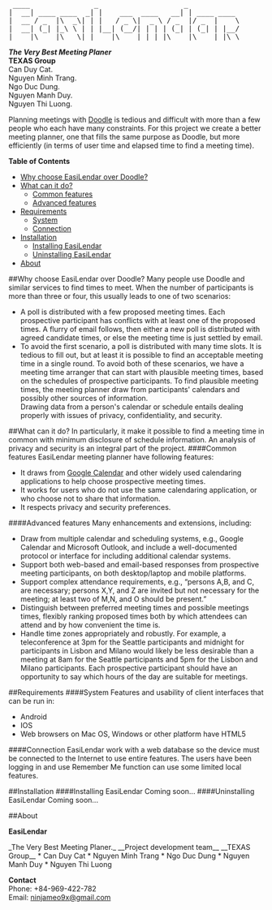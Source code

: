 <pre>
 ____               _                    _  
|  __| ____ ____  _| |    ___  ____   __| | ____ ____  
|  __ / _  |\  _\| | |   / _ \|  _ \ / _  |/ _  |    \  
|  __| (_| |_\ \ | | |__| (__/| | | | (_| | (_| | |__/  
|____|\____|\___\|_|____|\___ |_| |_|\____|\____|_|\_\  
</pre>
<b>_The Very Best Meeting Planer_</b>  
__TEXAS Group__  
Can Duy Cat.  
Nguyen Minh Trang.  
Ngo Duc Dung.  
Nguyen Manh Duy.  
Nguyen Thi Luong.  

Planning meetings with [Doodle](http://doodle.com/ "Doodle") is tedious and difficult with more than a few people who each have many constraints. For this project we create a better meeting planner, one that fills the same purpose as Doodle, but more efficiently (in terms of user time and elapsed time to find a meeting time).

**Table of Contents**

- [Why choose EasiLendar over Doodle?](#why-choose-easilendar-over-doodle)
- [What can it do?](#what-can-it-do)
  - [Common features](#common-features)
  - [Advanced features](#advanced-features)
- [Requirements](#requirements)
  - [System](#system)
  - [Connection](#connection)
- [Installation](#installation)
  - [Installing EasiLendar](#installing-easilendar)
  - [Uninstalling EasiLendar](#uninstalling-easilendar)
- [About](#about)

##Why choose EasiLendar over Doodle?
Many people use Doodle and similar services to find times to meet. When the number of participants is more than three or four, this usually leads to one of two scenarios:  
  * A poll is distributed with a few proposed meeting times. Each prospective participant has conflicts with at least one of the proposed times. A flurry of email follows, then either a new poll is distributed with agreed candidate times, or else the meeting time is just settled by email.
  * To avoid the first scenario, a poll is distributed with many time slots. It is tedious to fill out, but at least it is possible to find an acceptable meeting time in a single round.
To avoid both of these scenarios, we have a meeting time arranger that can start with plausible meeting times, based on the schedules of prospective participants. To find plausible meeting times, the meeting planner draw from participants' calendars and possibly other sources of information.  
Drawing data from a person's calendar or schedule entails dealing properly with issues of privacy, confidentiality, and security.

##What can it do?
In particularly, it make it possible to find a meeting time in common with minimum disclosure of schedule information. An analysis of privacy and security is an integral part of the project.
####Common features
EasiLendar meeting planner have following features:
  * It draws from [Google Calendar](http://google.com/calendar/ "Google Calendar") and other widely used calendaring applications to help choose prospective meeting times.
  * It works for users who do not use the same calendaring application, or who choose not to share that information.
  * It respects privacy and security preferences.

####Advanced features
Many enhancements and extensions, including:
  * Draw from multiple calendar and scheduling systems, e.g., Google Calendar and Microsoft Outlook, and include a well-documented protocol or interface for including additional calendar systems.
  * Support both web-based and email-based responses from prospective meeting participants, on both desktop/laptop and mobile platforms.
  * Support complex attendance requirements, e.g., “persons A,B, and C, are necessary; persons X,Y, and Z are invited but not necessary for the meeting; at least two of M,N, and O should be present.”
  * Distinguish between preferred meeting times and possible meetings times, flexibly ranking proposed times both by which attendees can attend and by how convenient the time is.
  * Handle time zones appropriately and robustly. For example, a teleconference at 3pm for the Seattle participants and midnight for participants in Lisbon and Milano would likely be less desirable than a meeting at 8am for the Seattle participants and 5pm for the Lisbon and Milano participants. Each prospective participant should have an opportunity to say which hours of the day are suitable for meetings.

##Requirements
####System
Features and usability of client interfaces that can be run in:
  * Android
  * IOS
  * Web browsers on Mac OS, Windows or other platform have HTML5

####Connection
EasiLendar work with a web database so the device must be connected to the Internet to use entire features. The users have been logging in and use Remember Me function can use some limited local features.

##Installation
####Installing EasiLendar
Coming soon...
####Uninstalling EasiLendar
Coming soon...

##About
<p><b>EasiLendar</b></p>  
_The Very Best Meeting Planer._  
__Project development team__  
__TEXAS Group__
  * Can Duy Cat  
  * Nguyen Minh Trang  
  * Ngo Duc Dung  
  * Nguyen Manh Duy  
  * Nguyen Thi Luong  

__Contact__  
Phone: +84-969-422-782  
Email: ninjameo9x@gmail.com